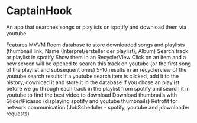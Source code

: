 # CaptainHook
An app that searches songs or playlists on spotify and download them via youtube.

Features
MVVM
Room database to store downloaded songs and playlists (thumbnail link, Name (Interpret/ersteller der playlist), Album)
Search track or playlist in spotify
Show them in an RecyclerView
Click on an item and a new screen will be opened to search this track on youtube (or the first song of the playlist and subsequent ones)
5-10 results in an recyclerview of the youtube search results
If a youtube search item is clicked, add it to the history, download it and store it in the database
If you chose an playlist before we go through each track in the playlist from spotify and search it in youtube to find the best video to download
Download thumbnails with Glider/Picasso (displaying spotify and youtube thumbnails)
Retrofit for network communication (JobScheduler - spotify, youtube and jdownloader requests)
